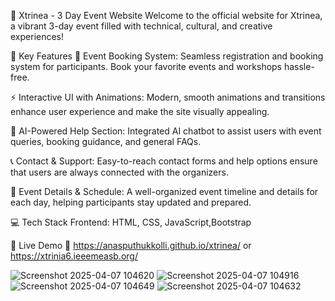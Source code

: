 🌟 Xtrinea - 3 Day Event Website
Welcome to the official website for Xtrinea, a vibrant 3-day event filled with technical, cultural, and creative experiences!

🎯 Key Features
📝 Event Booking System:
Seamless registration and booking system for participants. Book your favorite events and workshops hassle-free.

⚡ Interactive UI with Animations:
Modern, smooth animations and transitions enhance user experience and make the site visually appealing.

🤖 AI-Powered Help Section:
Integrated AI chatbot to assist users with event queries, booking guidance, and general FAQs.

📞 Contact & Support:
Easy-to-reach contact forms and help options ensure that users are always connected with the organizers.

📅 Event Details & Schedule:
A well-organized event timeline and details for each day, helping participants stay updated and prepared.

💻 Tech Stack
Frontend: HTML, CSS, JavaScript,Bootstrap


🚀 Live Demo
🔗<a> https://anasputhukkolli.github.io/xtrinea/</a>  or <a>https://xtrinia6.ieeemeasb.org/</a>

![Screenshot 2025-04-07 104620](https://github.com/user-attachments/assets/46a2e1fa-4045-49fc-8b69-25a193af127b)
![Screenshot 2025-04-07 104916](https://github.com/user-attachments/assets/26862cca-8e0b-4afd-95b4-115469c3f912)
![Screenshot 2025-04-07 104649](https://github.com/user-attachments/assets/3ea586f4-7b2e-49d5-9eb4-bc6c2916763f)
![Screenshot 2025-04-07 104632](https://github.com/user-attachments/assets/e51809b9-67ef-42ca-8699-56ffec1d73b0)
